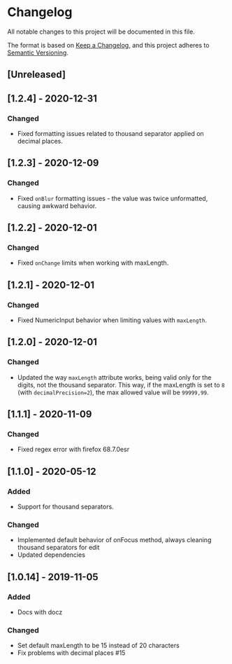 # Changelog

All notable changes to this project will be documented in this file.

The format is based on [Keep a Changelog](https://keepachangelog.com/en/1.0.0/),
and this project adheres to [Semantic Versioning](https://semver.org/spec/v2.0.0.html).

## [Unreleased]

## [1.2.4] - 2020-12-31

### Changed

- Fixed formatting issues related to thousand separator applied on decimal places.

## [1.2.3] - 2020-12-09

### Changed

- Fixed `onBlur` formatting issues - the value was twice unformatted, causing awkward behavior.

## [1.2.2] - 2020-12-01

### Changed

- Fixed `onChange` limits when working with maxLength.

## [1.2.1] - 2020-12-01

### Changed

- Fixed NumericInput behavior when limiting values with `maxLength`.

## [1.2.0] - 2020-12-01

### Changed

- Updated the way `maxLength` attribute works, being valid only for the digits, not the thousand separator. This way, if the maxLength is set to `8` (with `decimalPrecision=2`), the max allowed value will be `99999,99`.

## [1.1.1] - 2020-11-09

### Changed

- Fixed regex error with firefox 68.7.0esr

## [1.1.0] - 2020-05-12

### Added

- Support for thousand separators.

### Changed

- Implemented default behavior of onFocus method, always cleaning thousand separators for edit
- Updated dependencies

## [1.0.14] - 2019-11-05

### Added

- Docs with docz

### Changed

- Set default maxLength to be 15 instead of 20 characters
- Fix problems with decimal places #15
